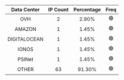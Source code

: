 | Data Center | IP Count | Percentage | Freq |
|:------------:|:--------:|:-----------:|:-----:|
| OVH | 2 | 2.90% | 🟢 |
| AMAZON | 1 | 1.45% | 🟢 |
| DIGITALOCEAN | 1 | 1.45% | 🟢 |
| IONOS | 1 | 1.45% | 🟢 |
| PSINet | 1 | 1.45% | 🟢 |
| OTHER | 63 | 91.30% | 🟢 |
